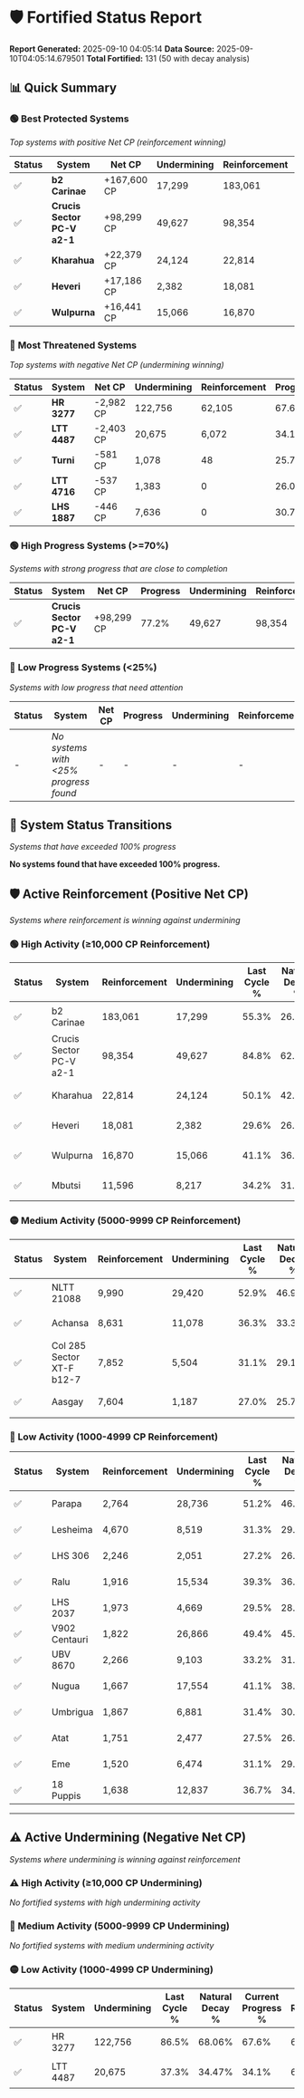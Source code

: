 # 🛡️ Fortified Status Report

**Report Generated:** 2025-09-10 04:05:14
**Data Source:** 2025-09-10T04:05:14.679501
**Total Fortified:** 131 (50 with decay analysis)

## 📊 Quick Summary

### 🟢 **Best Protected Systems**
*Top systems with positive Net CP (reinforcement winning)*

| Status | System | Net CP | Undermining | Reinforcement | Progress |
|--------|--------|--------|-------------|---------------|----------|
| ✅ | **b2 Carinae** | +167,600 CP | 17,299 | 183,061 | 52.6% |
| ✅ | **Crucis Sector PC-V a2-1** | +98,299 CP | 49,627 | 98,354 | 77.2% |
| ✅ | **Kharahua** | +22,379 CP | 24,124 | 22,814 | 46.4% |
| ✅ | **Heveri** | +17,186 CP | 2,382 | 18,081 | 29.2% |
| ✅ | **Wulpurna** | +16,441 CP | 15,066 | 16,870 | 38.8% |

### 🔴 **Most Threatened Systems**
*Top systems with negative Net CP (undermining winning)*

| Status | System | Net CP | Undermining | Reinforcement | Progress |
|--------|--------|--------|-------------|---------------|----------|
| ✅ | **HR 3277** | -2,982 CP | 122,756 | 62,105 | 67.6% |
| ✅ | **LTT 4487** | -2,403 CP | 20,675 | 6,072 | 34.1% |
| ✅ | **Turni** | -581 CP | 1,078 | 48 | 25.7% |
| ✅ | **LTT 4716** | -537 CP | 1,383 | 0 | 26.0% |
| ✅ | **LHS 1887** | -446 CP | 7,636 | 0 | 30.7% |

### 🟢 **High Progress Systems (>=70%)**
*Systems with strong progress that are close to completion*

| Status | System | Net CP | Progress | Undermining | Reinforcement |
|--------|--------|--------|----------|-------------|---------------|
| ✅ | **Crucis Sector PC-V a2-1** | +98,299 CP | 77.2% | 49,627 | 98,354 |

### 🔴 **Low Progress Systems (<25%)**
*Systems with low progress that need attention*

| Status | System | Net CP | Progress | Undermining | Reinforcement |
|--------|--------|--------|----------|-------------|---------------|
| - | *No systems with <25% progress found* | - | - | - | - |
## 🔄 System Status Transitions
*Systems that have exceeded 100% progress*

**No systems found that have exceeded 100% progress.**

## 🛡️ Active Reinforcement (Positive Net CP)
*Systems where reinforcement is winning against undermining*

### 🟢 High Activity (≥10,000 CP Reinforcement)

| Status | System | Reinforcement | Undermining | Last Cycle % | Natural Decay % | Current Progress % | Current CP | Net CP | Activity |
|--------|--------|---------------|-------------|--------------|-----------------|-------------------|------------|--------|----------|
| ✅ | b2 Carinae | 183,061 | 17,299 | 55.3% | 26.82% | 52.6% | 341,900 | +167,600 | 🟢 High Reinforcement |
| ✅ | Crucis Sector PC-V a2-1 | 98,354 | 49,627 | 84.8% | 62.08% | 77.2% | 501,800 | +98,299 | 🟢 High Reinforcement |
| ✅ | Kharahua | 22,814 | 24,124 | 50.1% | 42.96% | 46.4% | 301,600 | +22,379 | 🟢 High Reinforcement |
| ✅ | Heveri | 18,081 | 2,382 | 29.6% | 26.56% | 29.2% | 189,800 | +17,186 | 🟢 High Reinforcement |
| ✅ | Wulpurna | 16,870 | 15,066 | 41.1% | 36.27% | 38.8% | 252,199 | +16,441 | 🟢 High Reinforcement |
| ✅ | Mbutsi | 11,596 | 8,217 | 34.2% | 31.19% | 32.9% | 213,849 | +11,135 | 🟢 High Reinforcement |

### 🟡 Medium Activity (5000-9999 CP Reinforcement)

| Status | System | Reinforcement | Undermining | Last Cycle % | Natural Decay % | Current Progress % | Current CP | Net CP | Activity |
|--------|--------|---------------|-------------|--------------|-----------------|-------------------|------------|--------|----------|
| ✅ | NLTT 21088 | 9,990 | 29,420 | 52.9% | 46.92% | 48.4% | 314,600 | +9,623 | 🟡 Medium Reinforcement |
| ✅ | Achansa | 8,631 | 11,078 | 36.3% | 33.34% | 34.6% | 224,900 | +8,218 | 🟡 Medium Reinforcement |
| ✅ | Col 285 Sector XT-F b12-7 | 7,852 | 5,504 | 31.1% | 29.17% | 30.3% | 196,950 | +7,369 | 🟡 Medium Reinforcement |
| ✅ | Aasgay | 7,604 | 1,187 | 27.0% | 25.75% | 26.8% | 174,200 | +6,815 | 🟡 Medium Reinforcement |

### 🔴 Low Activity (1000-4999 CP Reinforcement)

| Status | System | Reinforcement | Undermining | Last Cycle % | Natural Decay % | Current Progress % | Current CP | Net CP | Activity |
|--------|--------|---------------|-------------|--------------|-----------------|-------------------|------------|--------|----------|
| ✅ | Parapa | 2,764 | 28,736 | 51.2% | 46.43% | 46.8% | 304,200 | +2,416 | 🔵 Low Reinforcement |
| ✅ | Lesheima | 4,670 | 8,519 | 31.3% | 29.71% | 30.0% | 195,000 | +1,904 | 🔵 Low Reinforcement |
| ✅ | LHS 306 | 2,246 | 2,051 | 27.2% | 26.63% | 26.9% | 174,849 | +1,777 | 🔵 Low Reinforcement |
| ✅ | Ralu | 1,916 | 15,534 | 39.3% | 36.66% | 36.9% | 239,850 | +1,549 | 🔵 Low Reinforcement |
| ✅ | LHS 2037 | 1,973 | 4,669 | 29.5% | 28.57% | 28.8% | 187,200 | +1,513 | 🔵 Low Reinforcement |
| ✅ | V902 Centauri | 1,822 | 26,866 | 49.4% | 45.07% | 45.3% | 294,450 | +1,504 | 🔵 Low Reinforcement |
| ✅ | UBV 8670 | 2,266 | 9,103 | 33.2% | 31.58% | 31.8% | 206,700 | +1,447 | 🔵 Low Reinforcement |
| ✅ | Nugua | 1,667 | 17,554 | 41.1% | 38.19% | 38.4% | 249,600 | +1,352 | 🔵 Low Reinforcement |
| ✅ | Umbrigua | 1,867 | 6,881 | 31.4% | 30.10% | 30.3% | 196,950 | +1,276 | 🔵 Low Reinforcement |
| ✅ | Atat | 1,751 | 2,477 | 27.5% | 26.91% | 27.1% | 176,150 | +1,239 | 🔵 Low Reinforcement |
| ✅ | Eme | 1,520 | 6,474 | 31.1% | 29.93% | 30.1% | 195,650 | +1,101 | 🔵 Low Reinforcement |
| ✅ | 18 Puppis | 1,638 | 12,837 | 36.7% | 34.53% | 34.7% | 225,550 | +1,086 | 🔵 Low Reinforcement |


---

## ⚠️ Active Undermining (Negative Net CP)
*Systems where undermining is winning against reinforcement*

### ⚠️ High Activity (≥10,000 CP Undermining)

*No fortified systems with high undermining activity*

### 🔶 Medium Activity (5000-9999 CP Undermining)

*No fortified systems with medium undermining activity*

### 🟡 Low Activity (1000-4999 CP Undermining)

| Status | System | Undermining | Last Cycle % | Natural Decay % | Current Progress % | Reinforcement | Current CP | Net CP | Activity |
|--------|--------|-------------|--------------|-----------------|-------------------|---------------|------------|--------|----------|
| ✅ | HR 3277 | 122,756 | 86.5% | 68.06% | 67.6% | 62,105 | 439,399 | -2,982 | 🟡 Low Undermining |
| ✅ | LTT 4487 | 20,675 | 37.3% | 34.47% | 34.1% | 6,072 | 221,650 | -2,403 | 🟡 Low Undermining |
